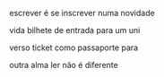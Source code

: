 escrever é se inscrever numa novidade

vida bilhete de entrada para um uni

verso ticket como passaporte para

outra alma ler não é diferente
